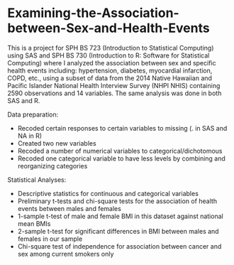 # Examining-the-Association-between-Sex-and-Health-Events

This is a project for SPH BS 723 (Introduction to Statistical Computing) using SAS and SPH BS 730 (Introduction to R: Software for Statistical Computing) where I analyzed the association between sex and specific health events including: hypertension, diabetes, myocardial infarction, COPD, etc., using a subset of data from the 2014 Native Hawaiian and Pacific Islander National Health Interview Survey (NHPI NHIS) containing 2590 observations and 14 variables. The same analysis was done in both SAS and R.

Data preparation:
- Recoded certain responses to certain variables to missing (. in SAS and NA in R)
- Created two new variables
- Recoded a number of numerical variables to categorical/dichotomous
- Recoded one categorical variable to have less levels by combining and reorganizing categories

Statistical Analyses:
- Descriptive statistics for continuous and categorical variables
- Preliminary t-tests and chi-square tests for the association of health events between males and females
- 1-sample t-test of male and female BMI in this dataset against national mean BMIs
- 2-sample t-test for significant differences in BMI between males and females in our sample
- Chi-square test of independence for association between cancer and sex among current smokers only
